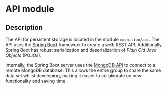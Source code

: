 # API module

## Description

The API for persistent storage is located in the module `cognition/api`. The API uses
the [Spring Boot](https://spring.io/projects/spring-boot) framework to create a web REST API. Additionally, Spring Boot
has robust serialization and deserialization of _Plain Old Java Objects_ (POJOs).

Internally, the Spring Boot server uses the [MongoDB API](https://docs.mongodb.com/drivers/java/sync/current/) to connect to a
remote MongoDB database. This allows the entire group to share the same data set whilst developing, making it easier to
collaborate on new functionality and saving time.
